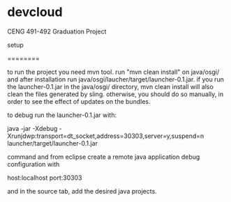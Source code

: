 devcloud
========

CENG 491-492 Graduation Project

setup

========

to run the project you need mvn tool.
run "mvn clean install" on java/osgi/ and after installation run java/osgi/laucher/target/launcher-0.1.jar.
if you run the launcher-0.1.jar in the java/osgi/ directory, mvn clean install will also clean the files generated by sling.
otherwise, you should do so manually, in order to see the effect of updates on the bundles.

to debug run the launcher-0.1.jar with:

java -jar -Xdebug -Xrunjdwp:transport=dt_socket,address=30303,server=y,suspend=n launcher/target/launcher-0.1.jar

command and from eclipse create a remote java application debug configuration with

host:localhost
port:30303

and in the source tab, add the desired java projects.
